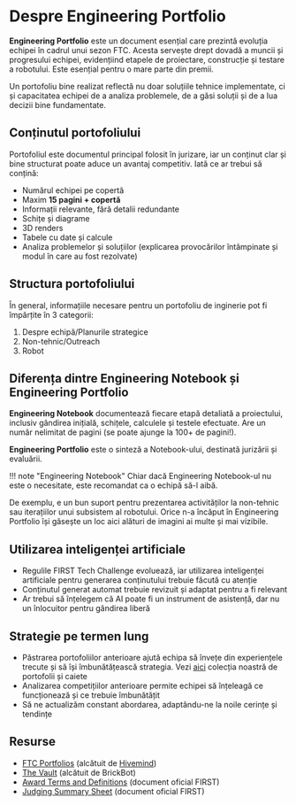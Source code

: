 # **Despre Engineering Portfolio**

**Engineering Portfolio** este un document esențial care prezintă evoluția echipei
în cadrul unui sezon FTC. Acesta servește drept dovadă a muncii și progresului echipei,
evidențiind etapele de proiectare, construcție și testare a robotului. Este esențial
pentru o mare parte din premii.

Un portofoliu bine realizat reflectă nu doar soluțiile tehnice implementate, ci și
capacitatea echipei de a analiza problemele, de a găsi soluții și de a lua decizii
bine fundamentate.

## **Conținutul portofoliului**

Portofoliul este documentul principal folosit în jurizare, iar un conținut clar și
bine structurat poate aduce un avantaj competitiv. Iată ce ar trebui să conțină:

- Numărul echipei pe copertă
- Maxim **15 pagini + copertă**
- Informații relevante, fără detalii redundante
- Schițe și diagrame
- 3D renders
- Tabele cu date și calcule
- Analiza problemelor și soluțiilor (explicarea provocărilor întâmpinate și modul în
  care au fost rezolvate)

## **Structura portofoliului**

În general, informațiile necesare pentru un portofoliu de inginerie pot fi împărțite
în 3 categorii:

1. Despre echipă/Planurile strategice
2. Non-tehnic/Outreach
3. Robot

## **Diferența dintre Engineering Notebook și Engineering Portfolio**

**Engineering Notebook** documentează fiecare etapă detaliată a proiectului, inclusiv
gândirea inițială, schițele, calculele și testele efectuate. Are un număr nelimitat
de pagini (se poate ajunge la 100+ de pagini!).

**Engineering Portfolio** este o sinteză a Notebook-ului, destinată jurizării și evaluării.

<!--prettier-ignore-start-->
!!! note "Engineering Notebook"
    Chiar dacă Engineering Notebook-ul nu este o necesitate, este recomandat ca o echipă
    să-l aibă.
<!--prettier-ignore-end-->

De exemplu, e un bun suport pentru prezentarea activităților la non-tehnic sau iterațiilor
unui subsistem al robotului. Orice n-a încăput în Engineering Portfolio își găsește un loc
aici alături de imagini ai multe și mai vizibile.

## **Utilizarea inteligenței artificiale**

- Regulile FIRST Tech Challenge evoluează, iar utilizarea inteligenței artificiale pentru
  generarea conținutului trebuie făcută cu atenție
- Conținutul generat automat trebuie revizuit și adaptat pentru a fi relevant
- Ar trebui să înțelegem că AI poate fi un instrument de asistență, dar nu un înlocuitor
  pentru gândirea liberă

## **Strategie pe termen lung**

- Păstrarea portofoliilor anterioare ajută echipa să învețe din experiențele trecute și să
  își îmbunătățească strategia. Vezi <a href="https://brickbot.ro/the-vault/" target="_blank">aici</a> colecția noastră
  de portofolii și caiete
- Analizarea competițiilor anterioare permite echipei să înțeleagă ce funcționează și ce
  trebuie îmbunătățit
- Să ne actualizăm constant abordarea, adaptându-ne la noile cerințe și tendințe

## **Resurse**

- <a href="https://portfolios.hivemindrobotics.net/ftc" target="_blank">FTC Portfolios</a> (alcătuit de <a href="https://ftcscout.org/teams/23396" target="_blank">Hivemind</a>)
- <a href="https://brickbot.ro/the-vault/" target="_blank">The Vault</a> (alcătuit de BrickBot)
- <a href="https://www.firstinspires.org/sites/default/files/uploads/resource_library/ftc/award-terms-and-definitions.pdf" target="_blank">Award Terms and Definitions</a> (document oficial FIRST)
- <a href="https://www.firstinspires.org/sites/default/files/uploads/resource_library/ftc/judging-summary-sheet.pdf" target="_blank">Judging Summary Sheet</a> (document oficial FIRST)
